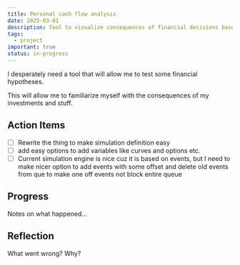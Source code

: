 ```yaml
---
title: Personal cash flow analysis
date: 2025-03-01
description: Tool to visualize consequences of financial decisions based on assumptions
tags:
  - project
important: true
status: in-progress
---
```


I desperately need a tool that will allow me to test some financial hypotheses.

This will allow me to familiarize myself with the consequences of my investments and stuff.

## Action Items

- [ ] Rewrite the thing to make simulation definition easy 
- [ ] add easy options to add variables like curves and options etc.
- [ ] Current simulation engine is nice cuz it is based on events, but I need to make nicer option to add events with some offset and delete old events from que to make one off events not block entire queue

## Progress

Notes on what happened...

## Reflection

What went wrong? Why?
